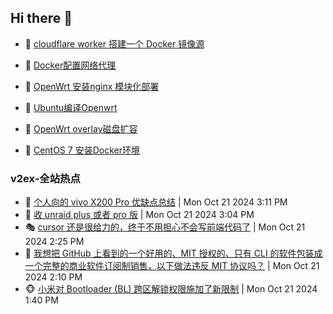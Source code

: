 ## Hi there 👋

<!--
**dkyg666/dkyg666** is a ✨ _special_ ✨ repository because its `README.md` (this file) appears on your GitHub profile.

Here are some ideas to get you started:

- 🔭 I’m currently working on ...
- 🌱 I’m currently learning ...
- 👯 I’m looking to collaborate on ...
- 🤔 I’m looking for help with ...
- 💬 Ask me about ...
- 📫 How to reach me: ...
- 😄 Pronouns: ...
- ⚡ Fun fact: ...
-->

<!-- BLOG-POST-LIST:START -->
- 🦩 [cloudflare worker 搭建一个 Docker 镜像源](http://blog.1996099.xyz/archives/cloudflare-worker-da-jian-yi-ge-docker-jing-xiang-zhan) 

- 🚦 [Docker配置网络代理](http://blog.1996099.xyz/archives/dockerpei-zhi-wang-luo-dai-li) 

- 🫶 [OpenWrt 安装nginx 模块化部署](http://blog.1996099.xyz/archives/openwrt-an-zhuang-nginx-mo-kuai-hua-bu-shu) 

- 🦄 [Ubuntu编译Openwrt](http://blog.1996099.xyz/archives/ubuntuzi-bian-yi-openwrt) 

- 🐻 [OpenWrt overlay磁盘扩容](http://blog.1996099.xyz/archives/openwrt-overlay) 

- 🤖 [CentOS 7 安装Docker环境](http://blog.1996099.xyz/archives/centos-docker) 
<!-- BLOG-POST-LIST:END -->

### v2ex-全站热点
<!-- v2ex:START -->
- 🥸 [个人向的 vivo X200 Pro 优缺点总结](https://www.v2ex.com/t/1082351#reply0) | Mon Oct 21 2024 3:11 PM
- 🤗 [收 unraid plus 或者 pro 版](https://www.v2ex.com/t/1082349#reply0) | Mon Oct 21 2024 3:04 PM
- 🎭 [cursor 还是很给力的，终于不用担心不会写前端代码了](https://www.v2ex.com/t/1082342#reply0) | Mon Oct 21 2024 2:25 PM
- 🥷 [我想把 GitHub 上看到的一个好用的、MIT 授权的、只有 CLI 的软件包装成一个完整的商业软件订阅制销售，以下做法违反 MIT 协议吗？](https://www.v2ex.com/t/1082340#reply1) | Mon Oct 21 2024 2:10 PM
- 🐵 [小米对 Bootloader &lpar;BL&rpar; 跨区解锁权限施加了新限制](https://www.v2ex.com/t/1082338#reply1) | Mon Oct 21 2024 1:40 PM<!-- v2ex:END -->

